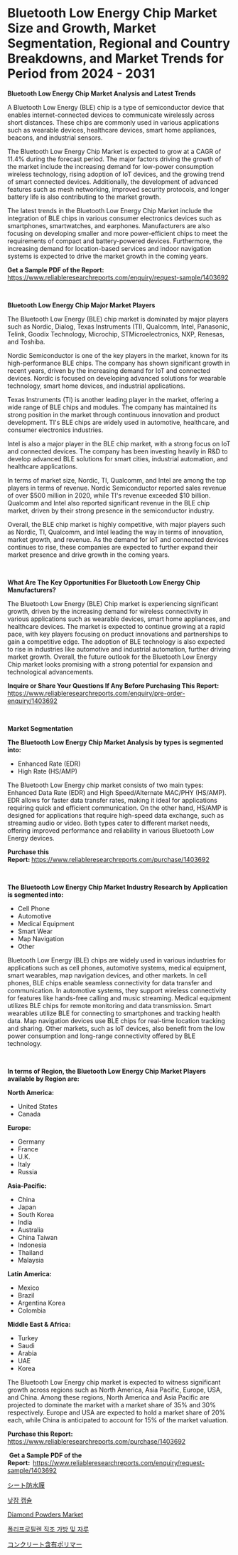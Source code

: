<p><h1>Bluetooth Low Energy Chip Market Size and Growth, Market Segmentation, Regional and Country Breakdowns, and Market Trends for Period from 2024 -  2031</h1></p><p><strong>Bluetooth Low Energy Chip Market Analysis and Latest Trends</strong></p>
<p><p>A Bluetooth Low Energy (BLE) chip is a type of semiconductor device that enables internet-connected devices to communicate wirelessly across short distances. These chips are commonly used in various applications such as wearable devices, healthcare devices, smart home appliances, beacons, and industrial sensors.</p><p>The Bluetooth Low Energy Chip Market is expected to grow at a CAGR of 11.4% during the forecast period. The major factors driving the growth of the market include the increasing demand for low-power consumption wireless technology, rising adoption of IoT devices, and the growing trend of smart connected devices. Additionally, the development of advanced features such as mesh networking, improved security protocols, and longer battery life is also contributing to the market growth.</p><p>The latest trends in the Bluetooth Low Energy Chip Market include the integration of BLE chips in various consumer electronics devices such as smartphones, smartwatches, and earphones. Manufacturers are also focusing on developing smaller and more power-efficient chips to meet the requirements of compact and battery-powered devices. Furthermore, the increasing demand for location-based services and indoor navigation systems is expected to drive the market growth in the coming years.</p></p>
<p><strong>Get a Sample PDF of the Report:&nbsp;</strong> <a href="https://www.reliableresearchreports.com/enquiry/request-sample/1403692">https://www.reliableresearchreports.com/enquiry/request-sample/1403692</a></p>
<p>&nbsp;</p>
<p><strong>Bluetooth Low Energy Chip Major Market Players</strong></p>
<p><p>The Bluetooth Low Energy (BLE) chip market is dominated by major players such as Nordic, Dialog, Texas Instruments (TI), Qualcomm, Intel, Panasonic, Telink, Goodix Technology, Microchip, STMicroelectronics, NXP, Renesas, and Toshiba.</p><p>Nordic Semiconductor is one of the key players in the market, known for its high-performance BLE chips. The company has shown significant growth in recent years, driven by the increasing demand for IoT and connected devices. Nordic is focused on developing advanced solutions for wearable technology, smart home devices, and industrial applications.</p><p>Texas Instruments (TI) is another leading player in the market, offering a wide range of BLE chips and modules. The company has maintained its strong position in the market through continuous innovation and product development. TI's BLE chips are widely used in automotive, healthcare, and consumer electronics industries.</p><p>Intel is also a major player in the BLE chip market, with a strong focus on IoT and connected devices. The company has been investing heavily in R&D to develop advanced BLE solutions for smart cities, industrial automation, and healthcare applications.</p><p>In terms of market size, Nordic, TI, Qualcomm, and Intel are among the top players in terms of revenue. Nordic Semiconductor reported sales revenue of over $500 million in 2020, while TI's revenue exceeded $10 billion. Qualcomm and Intel also reported significant revenue in the BLE chip market, driven by their strong presence in the semiconductor industry.</p><p>Overall, the BLE chip market is highly competitive, with major players such as Nordic, TI, Qualcomm, and Intel leading the way in terms of innovation, market growth, and revenue. As the demand for IoT and connected devices continues to rise, these companies are expected to further expand their market presence and drive growth in the coming years.</p></p>
<p>&nbsp;</p>
<p><strong>What Are The Key Opportunities For Bluetooth Low Energy Chip Manufacturers?</strong></p>
<p><p>The Bluetooth Low Energy (BLE) Chip market is experiencing significant growth, driven by the increasing demand for wireless connectivity in various applications such as wearable devices, smart home appliances, and healthcare devices. The market is expected to continue growing at a rapid pace, with key players focusing on product innovations and partnerships to gain a competitive edge. The adoption of BLE technology is also expected to rise in industries like automotive and industrial automation, further driving market growth. Overall, the future outlook for the Bluetooth Low Energy Chip market looks promising with a strong potential for expansion and technological advancements.</p></p>
<p><strong>Inquire or Share Your Questions If Any Before Purchasing This Report:</strong> <a href="https://www.reliableresearchreports.com/enquiry/pre-order-enquiry/1403692">https://www.reliableresearchreports.com/enquiry/pre-order-enquiry/1403692</a></p>
<p>&nbsp;</p>
<p><strong>Market Segmentation</strong></p>
<p><strong>The Bluetooth Low Energy Chip Market Analysis by types is segmented into:</strong></p>
<p><ul><li>Enhanced Rate (EDR)</li><li>High Rate (HS/AMP)</li></ul></p>
<p><p>The Bluetooth Low Energy chip market consists of two main types: Enhanced Data Rate (EDR) and High Speed/Alternate MAC/PHY (HS/AMP). EDR allows for faster data transfer rates, making it ideal for applications requiring quick and efficient communication. On the other hand, HS/AMP is designed for applications that require high-speed data exchange, such as streaming audio or video. Both types cater to different market needs, offering improved performance and reliability in various Bluetooth Low Energy devices.</p></p>
<p><strong>Purchase this Report:&nbsp;</strong><a href="https://www.reliableresearchreports.com/purchase/1403692">https://www.reliableresearchreports.com/purchase/1403692</a></p>
<p>&nbsp;</p>
<p><strong>The Bluetooth Low Energy Chip Market Industry Research by Application is segmented into:</strong></p>
<p><ul><li>Cell Phone</li><li>Automotive</li><li>Medical Equipment</li><li>Smart Wear</li><li>Map Navigation</li><li>Other</li></ul></p>
<p><p>Bluetooth Low Energy (BLE) chips are widely used in various industries for applications such as cell phones, automotive systems, medical equipment, smart wearables, map navigation devices, and other markets. In cell phones, BLE chips enable seamless connectivity for data transfer and communication. In automotive systems, they support wireless connectivity for features like hands-free calling and music streaming. Medical equipment utilizes BLE chips for remote monitoring and data transmission. Smart wearables utilize BLE for connecting to smartphones and tracking health data. Map navigation devices use BLE chips for real-time location tracking and sharing. Other markets, such as IoT devices, also benefit from the low power consumption and long-range connectivity offered by BLE technology.</p></p>
<p>&nbsp;</p>
<p><strong>In terms of Region, the Bluetooth Low Energy Chip Market Players available by Region are:</strong></p>
<p>
    <p> <strong> North America: </strong>
        <ul>
            <li>United States</li>
            <li>Canada</li>
        </ul>
        </p> 
    <p> <strong> Europe: </strong>
        <ul>
            <li>Germany</li>
            <li>France</li>
            <li>U.K.</li>
            <li>Italy</li>
            <li>Russia</li>
        </ul>
        </p> 
    <p> <strong> Asia-Pacific: </strong>
        <ul>
            <li>China</li>
            <li>Japan</li>
            <li>South Korea</li>
            <li>India</li>
            <li>Australia</li>
            <li>China Taiwan</li>
            <li>Indonesia</li>
            <li>Thailand</li>
            <li>Malaysia</li>
        </ul>
        </p> 
    <p> <strong> Latin America: </strong>
        <ul>
            <li>Mexico</li>
            <li>Brazil</li>
            <li>Argentina Korea</li>
            <li>Colombia</li>
        </ul>
        </p> 
    <p> <strong> Middle East & Africa: </strong>
        <ul>
            <li>Turkey</li>
            <li>Saudi</li>
            <li>Arabia</li>
            <li>UAE</li>
            <li>Korea</li>
        </ul>
    </p>
    </p>
<p><p>The Bluetooth Low Energy chip market is expected to witness significant growth across regions such as North America, Asia Pacific, Europe, USA, and China. Among these regions, North America and Asia Pacific are projected to dominate the market with a market share of 35% and 30% respectively. Europe and USA are expected to hold a market share of 20% each, while China is anticipated to account for 15% of the market valuation.</p></p>
<p><strong>Purchase this Report: </strong><a href="https://www.reliableresearchreports.com/purchase/1403692">https://www.reliableresearchreports.com/purchase/1403692</a></p>
<p>&nbsp;<strong>Get a Sample PDF of the Report:&nbsp;&nbsp;</strong><a href="https://www.reliableresearchreports.com/enquiry/request-sample/1403692">https://www.reliableresearchreports.com/enquiry/request-sample/1403692</a></p>
<p><strong></strong></p>
<p><p><a href="https://medium.com/@eusebiomante/%E3%82%B7%E3%83%BC%E3%83%88%E9%98%B2%E6%B0%B4%E8%86%9C%E5%B8%82%E5%A0%B4%E3%81%AE%E8%A6%8F%E6%A8%A1%E3%81%A8%E5%B8%82%E5%A0%B4%E5%8B%95%E5%90%91-%E5%AE%8C%E5%85%A8%E3%81%AA%E6%A5%AD%E7%95%8C%E6%A6%82%E8%A6%81-2024%E5%B9%B4%E3%81%8B%E3%82%892031%E5%B9%B4%E3%81%BE%E3%81%A7-8b9f53197a9c">シート防水膜</a></p><p><a href="https://medium.com/@evelin_theprince/%EB%82%98%ED%94%84-%EC%BA%A1%EC%8A%90-%EC%8B%9C%EC%9E%A5-%EB%B3%B4%EA%B3%A0%EC%84%9C%EB%8A%94-%EC%9D%B4-%EC%8B%9C%EC%9E%A5%EC%9D%98-%EC%B5%9C%EC%8B%A0-%ED%8A%B8%EB%A0%8C%EB%93%9C%EC%99%80-%EC%84%B1%EC%9E%A5-%EA%B8%B0%ED%9A%8C%EB%A5%BC-%EB%B0%9D%ED%98%80%EC%A4%8D%EB%8B%88%EB%8B%A4-959be23a6376">낮잠 캡슐</a></p><p><a href="https://view.publitas.com/reportprime-1/diamond-powders-market-provides-detailed-segmentation-of-this-market-based-on-type-application-and-region-and-forecast-for-the-period-from-2024-2031/">Diamond Powders Market</a></p><p><a href="https://medium.com/@brenzgnarento/%ED%8F%B4%EB%A6%AC%ED%94%84%EB%A1%9C%ED%95%84%EB%A0%8C-%EC%A7%A0-%EA%B0%80%EB%B0%A9-%EB%B0%8F-%ED%8F%AC%EB%8C%80-%EC%8B%9C%EC%9E%A5-%EC%A0%84%EB%A7%9D-%EC%82%B0%EC%97%85-%EA%B0%9C%EC%9A%94-%EB%B0%8F-%EC%A0%84%EB%A7%9D-2024%EB%85%84%EB%B6%80%ED%84%B0-2031%EB%85%84%EA%B9%8C%EC%A7%80-048700dc9b75">폴리프로필렌 직조 가방 및 자루</a></p><p><a href="https://medium.com/@violetap1969/%E3%83%9D%E3%83%AA%E3%83%9E%E3%83%BC%E3%82%92%E5%90%AB%E3%82%80%E3%82%B3%E3%83%B3%E3%82%AF%E3%83%AA%E3%83%BC%E3%83%88%E5%B8%82%E5%A0%B4%E3%81%AE%E5%88%86%E6%9E%90-%E3%82%B0%E3%83%AD%E3%83%BC%E3%83%90%E3%83%AB%E6%A5%AD%E7%95%8C%E3%81%AE%E5%B1%95%E6%9C%9B%E3%81%A8%E4%BA%88%E6%B8%AC-2024%E5%B9%B4%E3%81%8B%E3%82%892031%E5%B9%B4-ce08c5c29b7e">コンクリート含有ポリマー</a></p></p>